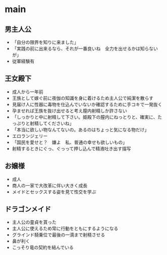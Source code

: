 # main

## 男主人公  

- 「自分の限界を知りに来ました」  
- 「実践の前に出来るなら、それが一番良いね　全力を出せるかは知らないが」  
- 従軍経験有

## 王女殿下  

- 成人から一年前  
- 王族として嫁ぐ前に夜伽の知識を身に着けるため主人公で純潔を散らす  
- 見届け人に性器に毒物を仕込んでいないか確認するために手コキで一発抜く  
- 孕ませれば王族を抜け出せると考え膣内射精しか許さない  
- 「しっかりと中に射精して下さい。姫殿下の膣内にねっとりと、確実に、たっぷりと射精してくださいね」  
- 「本当に欲しい物なんてないの。あるのはちょっと気になる物だけ」  
- エロランジェリー  
- 「国民を愛せと？　嫌よ　私、普通の幸せも欲しいもの」  
- 射精するときにぐっ、ぐっって押し込んで精液吐き出す描写

## お嬢様  

- 成人  
- 商人の一家で大改革に伴い大きく成長  
- メイドとセックスする姿を見て性交を学ぶ  

## ドラゴンメイド  

- 主人公の童貞を貰った  
- 主人公に使えるため常に行動をともにするようになる  
- グラインド騎乗位で最後の一滴まで射精させる  
- 鼻が利く  
- こっそり竜の契約を結んでいる
